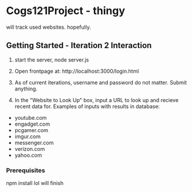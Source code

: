 # Cogs121Project - thingy

will track used websites. hopefully.

## Getting Started - Iteration 2 Interaction

1) start the server, node server.js

2) Open frontpage at: http://localhost:3000/login.html

3) As of current iterations, username and password do not matter. Submit anything.

4) In the "Website to Look Up" box, input a URL to look up and recieve recent data for. Examples of inputs with results in database:
- youtube.com
- engadget.com
- pcgamer.com
- imgur.com
- messenger.com
- verizon.com
- yahoo.com

### Prerequisites

npm install lol
will finish
